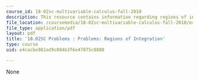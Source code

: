 ```yaml
---
course_id: 18-02sc-multivariable-calculus-fall-2010
description: This resource contains information regarding regions of integration.
file_location: /coursemedia/18-02sc-multivariable-calculus-fall-2010/e4cacbe981ed9c084b3f6e47075c0880_MIT18_02SC_pb_48_quest.pdf
file_type: application/pdf
layout: pdf
title: '18.02SC Problems : Problems: Regions of Integration'
type: course
uid: e4cacbe981ed9c084b3f6e47075c0880

---
```

None